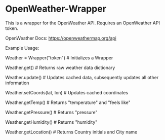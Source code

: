 # OpenWeather-Wrapper
This is a wrapper for the OpenWeather API. Requires an OpenWeather API token.

OpenWeather Docs: https://openweathermap.org/api

Example Usage:


Weather = Wrapper("token") # Initializes a Wrapper


Weather.get() # Returns raw weather data dictionary

Weather.update() # Updates cached data, subsequently updates all other information

Weather.setCoords(lat, lon) # Updates cached coordinates


Weather.getTemp() # Returns "temperature" and "feels like"

Weather.getPressure() # Returns "pressure"

Weather.getHumidity() # Returns "humidity"

Weather.getLocation() # Returns Country initials and City name
